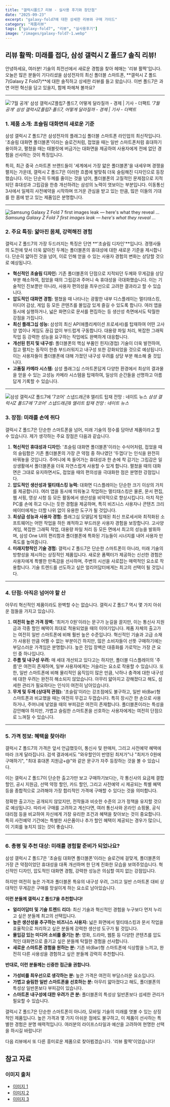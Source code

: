 ```yaml
---
title: "갤럭시폴드7 리뷰 - 실사용 후기와 장단점"
date: "2025-09-23"
excerpt: "galaxy-fold7에 대한 상세한 리뷰와 구매 가이드"
category: "제품리뷰"
tags: ["galaxy-fold7", "리뷰", "실사용후기"]
image: "/images/galaxy-fold7-1.webp"
---
```


## 리뷰 활짝: 미래를 접다, 삼성 갤럭시 Z 폴드7 솔직 리뷰!

안녕하세요, 여러분! 기술의 최전선에서 새로운 경험을 찾아 헤매는 '리뷰 활짝'입니다. 오늘은 많은 분들이 기다리셨을 삼성전자의 최신 폴더블 스마트폰, **갤럭시 Z 폴드7(Galaxy Z Fold7)**에 대한 솔직하고 상세한 리뷰를 들고 왔습니다. 이번 폴드7은 과연 어떤 혁신을 담고 있을지, 함께 파헤쳐 볼까요?

---

!['7월 공개' 삼성 갤럭시Z플립7·폴드7, 어떻게 달라질까 - 경제 | 기사 - 더팩트](/images/galaxy-fold7-1.webp)
_'7월 공개' 삼성 갤럭시Z플립7·폴드7, 어떻게 달라질까 - 경제 | 기사 - 더팩트_

### 1. 제품 소개: 초슬림 대화면의 새로운 기준

삼성 갤럭시 Z 폴드7은 삼성전자의 플래그십 폴더블 스마트폰 라인업의 최신작입니다. '초슬림 대화면 폴더블폰'이라는 슬로건처럼, 접었을 때는 일반 스마트폰처럼 휴대하기 용이하고, 펼쳤을 때는 태블릿에 버금가는 대화면을 제공하여 사용자에게 전에 없던 경험을 선사하는 것이 특징입니다.

특히, 최근 중국 스마트폰 브랜드들이 '세계에서 가장 얇은 폴더블폰'을 내세우며 경쟁을 펼치는 가운데, 갤럭시 Z 폴드7은 이러한 흐름에 발맞춰 더욱 슬림해진 디자인으로 등장했습니다. 이는 단순히 두께를 줄이는 것을 넘어, 폴더블폰의 고질적인 문제점으로 지적되던 휴대성과 그립감을 한층 개선하려는 삼성의 노력이 엿보이는 부분입니다. 이동통신 3사에서 일제히 사전예약을 시작하며 뜨거운 관심을 받고 있는 만큼, 많은 이들의 기대를 한 몸에 받고 있는 제품임은 분명합니다.

---

![Samsung Galaxy Z Fold 7 first images leak — here's what they reveal ...](/images/galaxy-fold7-2.webp)
_Samsung Galaxy Z Fold 7 first images leak — here's what they reveal ..._

### 2. 주요 특징: 얇아진 몸체, 강력해진 경험

갤럭시 Z 폴드7의 가장 두드러지는 특징은 단연 **'초슬림 디자인'**입니다. 경쟁사들의 도전에 맞서 더욱 얇아진 두께는 폴더블폰의 휴대성에 대한 새로운 기준을 제시합니다. 단순히 얇아진 것을 넘어, 이로 인해 얻을 수 있는 사용자 경험의 변화는 상당할 것으로 예상됩니다.

- **혁신적인 초슬림 디자인:** 기존 폴더블폰의 단점으로 지적되던 두께와 무게감을 상당 부분 해소하여, 접었을 때의 그립감과 주머니 속 휴대성을 극대화했습니다. 이는 기술적인 진보뿐만 아니라, 사용자 편의성을 최우선으로 고려한 결과라고 할 수 있습니다.
- **압도적인 대화면 경험:** 펼쳤을 때 나타나는 광활한 내부 디스플레이는 멀티태스킹, 미디어 감상, 게임 등 모든 콘텐츠를 몰입감 있게 즐길 수 있도록 합니다. 여러 앱을 동시에 실행하거나, 넓은 화면으로 문서를 편집하는 등 생산성 측면에서도 탁월한 강점을 가집니다.
- **최신 플래그십 성능:** 삼성의 최신 AP(애플리케이션 프로세서)를 탑재하여 어떤 고사양 앱이나 게임도 끊김 없이 부드럽게 구동합니다. 대용량 파일 처리, 복잡한 그래픽 작업 등 강력한 성능을 요구하는 작업에도 완벽하게 대응합니다.
- **개선된 힌지 및 내구성:** 폴더블폰의 핵심 부품인 힌지(경첩) 기술이 더욱 발전하여, 접고 펼치는 동작이 한층 부드러워지고 내구성 또한 강화되었을 것으로 예상됩니다. 이는 사용자들이 폴더블폰에 대해 가졌던 내구성 우려를 상당 부분 해소해 줄 것입니다.
- **고품질 카메라 시스템:** 삼성 플래그십 스마트폰답게 다양한 환경에서 최상의 결과물을 얻을 수 있는 고성능 카메라 시스템을 탑재하여, 일상의 순간들을 선명하고 아름답게 기록할 수 있습니다.

---

![삼성 갤럭시Z 폴드7에 '7코어' 스냅드래곤8 엘리트 탑재 전망 : 네이트 뉴스](/images/galaxy-fold7-3.webp)
_삼성 갤럭시Z 폴드7에 '7코어' 스냅드래곤8 엘리트 탑재 전망 : 네이트 뉴스_

### 3. 장점: 미래를 손에 쥐다

갤럭시 Z 폴드7은 단순한 스마트폰을 넘어, 미래 기술의 정수를 담아낸 제품이라고 할 수 있습니다. 제가 생각하는 주요 장점은 다음과 같습니다.

1.  **혁신적인 휴대성과 디자인:** '초슬림 대화면 폴더블폰'이라는 수식어처럼, 접었을 때의 슬림함은 기존 폴더블폰의 가장 큰 약점 중 하나였던 '두껍다'는 인식을 완전히 바꿔놓을 것입니다. 주머니에 쏙 들어가는 휴대성과 한 손에 착 감기는 그립감은 일상생활에서 폴더블폰을 더욱 자연스럽게 사용할 수 있게 합니다. 펼쳤을 때의 대화면은 그대로 유지하면서도, 접었을 때의 편의성을 극대화한 점은 분명한 강점입니다.
2.  **압도적인 생산성과 멀티태스킹 능력:** 대화면 디스플레이는 단순한 크기 이상의 가치를 제공합니다. 여러 앱을 동시에 띄워놓고 작업하는 멀티태스킹은 물론, 문서 편집, 웹 서핑, 영상 시청 등 모든 활동에서 생산성을 비약적으로 향상시킵니다. 마치 작은 PC를 손에 쥐고 다니는 듯한 경험을 제공하며, 특히 비즈니스 사용자나 콘텐츠 크리에이터에게는 더할 나위 없이 유용한 도구가 될 것입니다.
3.  **최상급 성능과 사용자 경험:** 플래그십 모델답게 탑재된 최신 프로세서와 최적화된 소프트웨어는 어떤 작업을 하든 쾌적하고 부드러운 사용자 경험을 보장합니다. 고사양 게임, 복잡한 그래픽 작업, 대용량 파일 처리 등 모든 면에서 최고의 성능을 발휘하며, 삼성 One UI의 편리함과 폴더블폰에 특화된 기능들이 시너지를 내어 사용자 만족도를 높여줍니다.
4.  **미래지향적인 기술 경험:** 갤럭시 Z 폴드7은 단순한 스마트폰이 아니라, 미래 기술의 방향성을 제시하는 상징적인 제품입니다. 새로운 폼팩터가 제공하는 신선한 경험은 사용자에게 특별한 만족감을 선사하며, 주변의 시선을 사로잡는 매력적인 요소로 작용합니다. 기술 트렌드를 선도하고 싶은 얼리어답터에게는 최고의 선택이 될 것입니다.

---

### 4. 단점: 아직은 넘어야 할 산

아무리 혁신적인 제품이라도 완벽할 수는 없습니다. 갤럭시 Z 폴드7 역시 몇 가지 아쉬운 점들을 가지고 있습니다.

1.  **여전히 높은 가격 장벽:** '최저가 0원'이라는 문구가 눈길을 끌지만, 이는 통신사 지원금과 각종 할인 혜택이 최대로 적용되었을 때의 이야기입니다. 제품 자체의 출고가는 여전히 일반 스마트폰에 비해 훨씬 높은 수준입니다. 혁신적인 기술과 고급 소재가 사용된 만큼 어쩔 수 없는 부분이긴 하지만, 많은 소비자들이 선뜻 구매하기에는 부담스러운 가격임은 분명합니다. 높은 진입 장벽은 대중화를 가로막는 가장 큰 요인 중 하나입니다.
2.  **주름 및 내구성 우려:** 매 세대 개선되고 있다고는 하지만, 폴더블 디스플레이의 '주름'은 여전히 존재하며, 일부 사용자에게는 거슬리는 요소로 작용할 수 있습니다. 또한, 일반 스마트폰에 비해 물리적인 움직임이 많은 만큼, 낙하나 충격에 대한 내구성에 대한 우려는 완전히 해소되지 않았습니다. 아무리 얇아지고 강해졌다고 해도, 섬세한 관리가 필요하다는 인식이 여전히 남아있습니다.
3.  **무게 및 두께 (상대적 관점):** '초슬림'이라는 강조점에도 불구하고, 일반 바(Bar)형 스마트폰과 비교했을 때는 여전히 무겁고 두껍습니다. 특히 장시간 한 손으로 사용하거나, 주머니에 넣었을 때의 부피감은 여전히 존재합니다. 폴더블폰이라는 특성을 감안해야 하지만, 가볍고 슬림한 스마트폰을 선호하는 사용자에게는 여전히 단점으로 느껴질 수 있습니다.

---

### 5. 가격 정보: 혜택을 찾아라!

갤럭시 Z 폴드7의 가격은 앞서 언급했듯이, 통신사 및 판매처, 그리고 사전예약 혜택에 따라 크게 달라집니다. 검색 결과에서도 "와우할인이 반영된 최저가"나 "최저가 0원에 구매하기", "최대 휴대폰 지원금+@"와 같은 문구가 자주 등장하는 것을 볼 수 있습니다.

이는 갤럭시 Z 폴드7이 단순한 출고가만 보고 구매하기보다는, 각 통신사의 요금제 결합 할인, 공시 지원금, 선택 약정 할인, 카드 할인, 그리고 사전예약 시 제공되는 특별 혜택 등을 종합적으로 고려해야 가장 합리적인 가격에 구매할 수 있다는 것을 의미합니다.

정확한 출고가는 공개되지 않았지만, 전작들과 비슷한 수준의 고가 정책을 유지할 것으로 예상됩니다. 따라서 구매를 고려하고 계신다면, 여러 통신사와 온라인 쇼핑몰, 공식 대리점 등을 비교하여 자신에게 가장 유리한 조건과 혜택을 찾아보는 것이 중요합니다. 특히 사전예약 기간에는 특별한 사은품이나 추가 할인 혜택이 제공되는 경우가 많으니, 이 기회를 놓치지 않는 것이 좋습니다.

---

### 6. 총평 및 추천 대상: 미래를 경험할 준비가 되었나요?

삼성 갤럭시 Z 폴드7은 '초슬림 대화면 폴더블폰'이라는 슬로건에 걸맞게, 폴더블폰의 가장 큰 약점이었던 휴대성을 대폭 개선하며 한 단계 진화한 모습을 보여주었습니다. 혁신적인 디자인, 압도적인 대화면 경험, 강력한 성능은 의심할 여지 없는 강점입니다.

하지만 여전히 높은 가격과 폴더블폰 특유의 내구성 우려, 그리고 일반 스마트폰 대비 상대적인 무게감은 구매를 망설이게 하는 요소로 남아있습니다.

**이런 분들께 갤럭시 Z 폴드7을 추천합니다!**

- **얼리어답터 및 기술 트렌드 리더:** 최신 기술과 혁신적인 경험을 누구보다 먼저 누리고 싶은 분들께 최고의 선택입니다.
- **높은 생산성을 추구하는 비즈니스 사용자:** 넓은 화면에서 멀티태스킹과 문서 작업을 효율적으로 처리하고 싶은 분들께 강력한 생산성 도구가 될 것입니다.
- **몰입감 있는 미디어 소비를 즐기는 분:** 영화, 드라마, 웹툰 등 다양한 콘텐츠를 압도적인 대화면으로 즐기고 싶은 분들께 탁월한 경험을 선사합니다.
- **새로운 스마트폰 경험을 원하는 분:** 기존 바(Bar)형 스마트폰에 식상함을 느끼고, 완전히 다른 사용성을 경험하고 싶은 분들께 강력히 추천합니다.

**반대로, 이런 분들께는 신중한 접근을 권합니다.**

- **가성비를 최우선으로 생각하는 분:** 높은 가격은 여전히 부담스러운 요소입니다.
- **가볍고 슬림한 일반 스마트폰을 선호하는 분:** 아무리 얇아졌다고 해도, 폴더블폰의 특성상 일반폰보다 부피감이 있습니다.
- **스마트폰 내구성에 대한 우려가 큰 분:** 폴더블폰의 특성상 일반폰보다 섬세한 관리가 필요할 수 있습니다.

갤럭시 Z 폴드7은 단순한 스마트폰이 아니라, 모바일 기술의 미래를 엿볼 수 있는 상징적인 제품입니다. 높은 가격과 몇 가지 아쉬운 점에도 불구하고, 이 제품이 선사하는 특별한 경험은 분명 매력적입니다. 여러분의 라이프스타일과 예산을 고려하여 현명한 선택을 하시길 바랍니다!

다음 리뷰에서 또 다른 흥미로운 제품으로 찾아뵙겠습니다. '리뷰 활짝'이었습니다!

## 참고 자료

### 이미지 출처

- [이미지 1](https://img.tf.co.kr/article/home/2025/06/02/202524121748831823.jpg)
- [이미지 2](https://cdn.mos.cms.futurecdn.net/5VYHvLzk4KCHwPKq7up36c.jpg)
- [이미지 3](https://thumbnews.nateimg.co.kr/view610/news.nateimg.co.kr/orgImg/iu/2025/01/21/550584_514749_5453.png)
